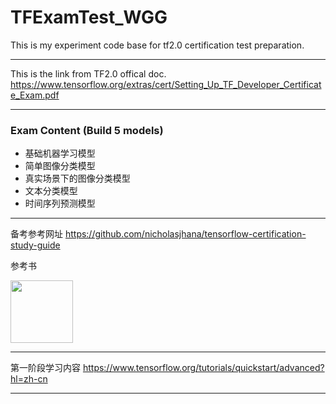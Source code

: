 # TFExamTest_WGG
This is my experiment code base for tf2.0 certification test preparation.
***
This is the link from TF2.0 offical doc.
https://www.tensorflow.org/extras/cert/Setting_Up_TF_Developer_Certificate_Exam.pdf
***
### Exam Content (Build 5 models)
- 基础机器学习模型
- 简单图像分类模型
- 真实场景下的图像分类模型
- 文本分类模型
- 时间序列预测模型
***
备考参考网址
https://github.com/nicholasjhana/tensorflow-certification-study-guide

参考书

<img src="https://static01.helion.com.pl/global/okladki/326x466/e_2xyy.png" width=100>

***
第一阶段学习内容 https://www.tensorflow.org/tutorials/quickstart/advanced?hl=zh-cn
***




